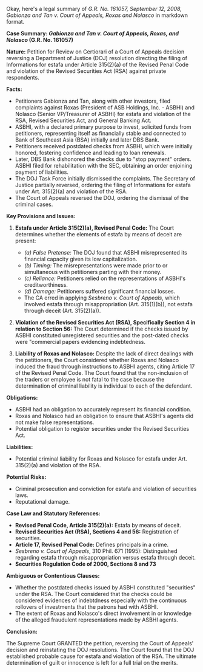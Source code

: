Okay, here's a legal summary of *G.R. No. 161057, September 12, 2008, Gabionza and Tan v. Court of Appeals, Roxas and Nolasco* in markdown format.

**Case Summary: *Gabionza and Tan v. Court of Appeals, Roxas, and Nolasco* (G.R. No. 161057)**

**Nature:** Petition for Review on Certiorari of a Court of Appeals decision reversing a Department of Justice (DOJ) resolution directing the filing of Informations for estafa under Article 315(2)(a) of the Revised Penal Code and violation of the Revised Securities Act (RSA) against private respondents.

**Facts:**

*   Petitioners Gabionza and Tan, along with other investors, filed complaints against Roxas (President of ASB Holdings, Inc. - ASBHI) and Nolasco (Senior VP/Treasurer of ASBHI) for estafa and violation of the RSA, Revised Securities Act, and General Banking Act.
*   ASBHI, with a declared primary purpose to invest, solicited funds from petitioners, representing itself as financially stable and connected to Bank of Southeast Asia (BSA) initially and later DBS Bank.
*   Petitioners received postdated checks from ASBHI, which were initially honored, fostering confidence and leading to loan renewals.
*   Later, DBS Bank dishonored the checks due to "stop payment" orders. ASBHI filed for rehabilitation with the SEC, obtaining an order enjoining payment of liabilities.
*   The DOJ Task Force initially dismissed the complaints. The Secretary of Justice partially reversed, ordering the filing of Informations for estafa under Art. 315(2)(a) and violation of the RSA.
*   The Court of Appeals reversed the DOJ, ordering the dismissal of the criminal cases.

**Key Provisions and Issues:**

1.  **Estafa under Article 315(2)(a), Revised Penal Code:** The Court determines whether the elements of estafa by means of deceit are present:
    *   *(a) False Pretense:* The DOJ found that ASBHI misrepresented its financial capacity given its low capitalization.
    *   *(b) Timing:* The misrepresentations were made prior to or simultaneous with petitioners parting with their money.
    *   *(c) Reliance:* Petitioners relied on the representations of ASBHI's creditworthiness.
    *   *(d) Damage:* Petitioners suffered significant financial losses.
    *   The CA erred in applying *Sesbreno v. Court of Appeals*, which involved estafa through misappropriation (Art. 315(1)(b)), not estafa through deceit (Art. 315(2)(a)).

2.  **Violation of the Revised Securities Act (RSA), Specifically Section 4 in relation to Section 56:** The Court determined if the checks issued by ASBHI constituted unregistered securities and the post-dated checks were "commercial papers evidencing indebtedness.

3.  **Liability of Roxas and Nolasco:** Despite the lack of direct dealings with the petitioners, the Court considered whether Roxas and Nolasco induced the fraud through instructions to ASBHI agents, citing Article 17 of the Revised Penal Code. The Court found that the non-inclusion of the traders or employee is not fatal to the case because the determination of criminal liability is individual to each of the defendant.

**Obligations:**

*   ASBHI had an obligation to accurately represent its financial condition.
*   Roxas and Nolasco had an obligation to ensure that ASBHI's agents did not make false representations.
*   Potential obligation to register securities under the Revised Securities Act.

**Liabilities:**

*   Potential criminal liability for Roxas and Nolasco for estafa under Art. 315(2)(a) and violation of the RSA.

**Potential Risks:**

*   Criminal prosecution and conviction for estafa and violation of securities laws.
*   Reputational damage.

**Case Law and Statutory References:**

*   **Revised Penal Code, Article 315(2)(a):** Estafa by means of deceit.
*   **Revised Securities Act (RSA), Sections 4 and 56:** Registration of securities.
*   **Article 17, Revised Penal Code:** Defines principals in a crime.
*   *Sesbreno v. Court of Appeals*, 310 Phil. 671 (1995): Distinguished regarding estafa through misappropriation versus estafa through deceit.
*   **Securities Regulation Code of 2000, Sections 8 and 73**

**Ambiguous or Contentious Clauses:**

*   Whether the postdated checks issued by ASBHI constituted "securities" under the RSA. The Court considered that the checks could be considered evidences of indebtdness especially with the continuous rollovers of investments that the patrons had with ASBHI.
*   The extent of Roxas and Nolasco's direct involvement in or knowledge of the alleged fraudulent representations made by ASBHI agents.

**Conclusion:**

The Supreme Court GRANTED the petition, reversing the Court of Appeals' decision and reinstating the DOJ resolutions. The Court found that the DOJ established probable cause for estafa and violation of the RSA. The ultimate determination of guilt or innocence is left for a full trial on the merits.
